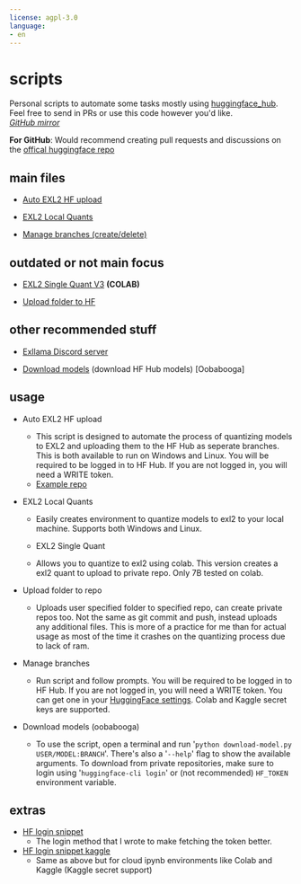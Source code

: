 ```yaml
---
license: agpl-3.0
language:
- en
---
```

# scripts

Personal scripts to automate some tasks mostly using [huggingface_hub](https://github.com/huggingface/huggingface_hub).\
Feel free to send in PRs or use this code however you'd like.\
*[GitHub mirror](https://github.com/anthonyg5005/hf-scripts)*

**For GitHub**: Would recommend creating pull requests and discussions on the [offical huggingface repo](https://huggingface.co/Anthonyg5005/hf-scripts)

## main files

- [Auto EXL2 HF upload](https://huggingface.co/Anthonyg5005/hf-scripts/resolve/main/exllamav2%20scripts/auto-exl2-upload/auto-exl2-upload.zip?download=true)

- [EXL2 Local Quants](https://huggingface.co/Anthonyg5005/hf-scripts/resolve/main/exllamav2%20scripts/exl2-multi-quant-local/exl2-multi-quant-local.zip?download=true)

- [Manage branches (create/delete)](https://huggingface.co/Anthonyg5005/hf-scripts/blob/main/manage%20branches.py)

## outdated or not main focus

- [EXL2 Single Quant V3](https://colab.research.google.com/#fileId=https://huggingface.co/Anthonyg5005/hf-scripts/blob/main/ipynb/EXL2_Private_Quant_V3.ipynb) **(COLAB)**

- [Upload folder to HF](https://huggingface.co/Anthonyg5005/hf-scripts/blob/main/upload%20folder%20to%20repo.py)

<!--
## work in progress/not tested (ordered by priority)

none for now. perhaps adding finegrained token support to my hf login code 
-->
## other recommended stuff

- [Exllama Discord server](https://discord.gg/NSFwVuCjRq)

- [Download models](https://github.com/oobabooga/text-generation-webui/blob/main/download-model.py) (download HF Hub models) [Oobabooga]

## usage

- Auto EXL2 HF upload
  - This script is designed to automate the process of quantizing models to EXL2 and uploading them to the HF Hub as seperate branches. This is both available to run on Windows and Linux. You will be required to be logged in to HF Hub. If you are not logged in, you will need a WRITE token.
  - [Example repo](https://huggingface.co/Anthonyg5005/Qwen1.5-0.5B-Chat-exl2)

- EXL2 Local Quants
  - Easily creates environment to quantize models to exl2 to your local machine. Supports both Windows and Linux.

  - EXL2 Single Quant
  - Allows you to quantize to exl2 using colab. This version creates a exl2 quant to upload to private repo. Only 7B tested on colab.

- Upload folder to repo
  - Uploads user specified folder to specified repo, can create private repos too. Not the same as git commit and push, instead uploads any additional files. This is more of a practice for me than for actual usage as most of the time it crashes on the quantizing process due to lack of ram.

- Manage branches
  - Run script and follow prompts. You will be required to be logged in to HF Hub. If you are not logged in, you will need a WRITE token. You can get one in your [HuggingFace settings](https://huggingface.co/settings/tokens). Colab and Kaggle secret keys are supported.
  
- Download models (oobabooga)
  - To use the script, open a terminal and run '`python download-model.py USER/MODEL:BRANCH`'. There's also a '`--help`' flag to show the available arguments. To download from private repositories, make sure to login using '`huggingface-cli login`' or (not recommended) `HF_TOKEN` environment variable.

## extras

- [HF login snippet](https://huggingface.co/Anthonyg5005/hf-scripts/blob/main/HF%20Login%20Snippet.py)
  - The login method that I wrote to make fetching the token better.
- [HF login snippet kaggle](https://huggingface.co/Anthonyg5005/hf-scripts/blob/main/HF%20Login%20Snippet%20Kaggle.py)
  - Same as above but for cloud ipynb environments like Colab and Kaggle (Kaggle secret support)
